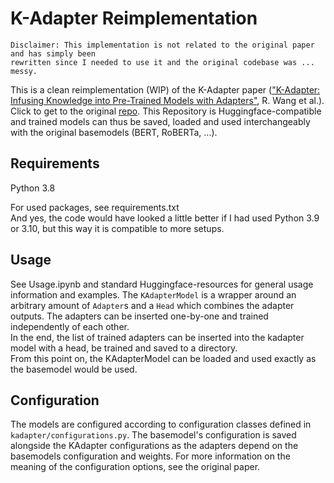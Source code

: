 # K-Adapter Reimplementation

```
Disclaimer: This implementation is not related to the original paper and has simply been
rewritten since I needed to use it and the original codebase was ... messy.
```

This is a clean reimplementation (WIP) of the K-Adapter paper (["K-Adapter: Infusing Knowledge into Pre-Trained Models with Adapters"](https://arxiv.org/abs/2002.01808), R. Wang et al.).
Click to get to the original [repo](https://github.com/microsoft/K-Adapter).
This Repository is Huggingface-compatible and trained models can thus be saved, loaded and used interchangeably with the original basemodels (BERT, RoBERTa, ...).

## Requirements

Python 3.8

For used packages, see requirements.txt \
And yes, the code would have looked a little better if I had used Python 3.9 or 3.10, but this way it is compatible to more setups.

## Usage

See Usage.ipynb and standard Huggingface-resources for general usage information and examples.
The ```KAdapterModel``` is a wrapper around an arbitrary amount of ```Adapter```s and a ```Head``` which combines the adapter outputs.
The adapters can be inserted one-by-one and trained independently of each other. \
In the end, the list of trained adapters can be inserted into the kadapter model with a head, be trained and saved to a directory. \
From this point on, the KAdapterModel can be loaded and used exactly as the basemodel would be used.

## Configuration

The models are configured according to configuration classes defined in ```kadapter/configurations.py```.
The basemodel's configuration is saved alongside the KAdapter configurations as the adapters depend on the basemodels configuration and weights.
For more information on the meaning of the configuration options, see the original paper.
